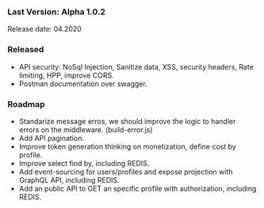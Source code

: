 ### Last Version: Alpha 1.0.2 

Release date: 04.2020

### Released
- API security: NoSql Injection, Sanitize data, XSS, security headers, Rate limiting, HPP, improve CORS.
- Postman documentation over swagger.
 
### Roadmap

- Standarize message erros, we should improve the logic to handler errors on the middleware. (build-error.js)
- Add API pagination.
- Improve token generation thinking on monetization, define cost by profile.
- Improve select find by, including REDIS.
- Add event-sourcing for users/profiles and expose projection with GraphQL API, including REDIS. 
- Add an public API to GET an specific profile with authorization, including REDIS.
